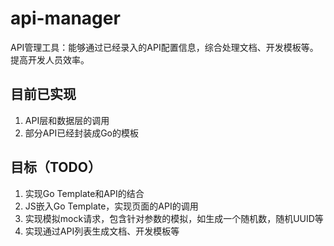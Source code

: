 # api-manager

API管理工具：能够通过已经录入的API配置信息，综合处理文档、开发模板等。提高开发人员效率。

## 目前已实现

1. API层和数据层的调用
2. 部分API已经封装成Go的模板

## 目标（TODO）

1. 实现Go Template和API的结合
2. JS嵌入Go Template，实现页面的API的调用
3. 实现模拟mock请求，包含针对参数的模拟，如生成一个随机数，随机UUID等
4. 实现通过API列表生成文档、开发模板等


